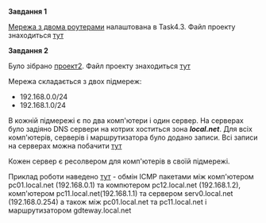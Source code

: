 **Завдання 1**

[Мережа з двома роутерами](screenshots/001.JPG) налаштована в Task4.3. Файл проекту знаходиться [тут](1.pkt)



**Завдання 2**

Було зібрано [проект2](screenshots/002.JPG). Файл проекту знаходиться [тут](2.pkt)

Мережа складається з двох підмереж:
- 192.168.0.0/24
- 192.168.1.0/24

В кожній підмережі є по два комп'ютери і один сервер. На серверах було задіяно DNS сервери на котрих хоститься зона ***local.net***. Для всіх комп'ютерів, серверів і маршрутизатора було додано записи. Всі записи на серверах можна побачити [тут](screenshots/003.JPG)

Кожен сервер є ресолвером для комп'ютерів в своїй підмережі.

Приклад роботи наведено [тут](screenshots/004.jpg) - обмін ICMP пакетами між комп'ютером pc01.local.net (192.168.0.1) та компютером pc12.local.net (192.168.1.2), комп'ютером pc11.local.net(192.168.1.1) та сервером serv0.local.net (192.168.0.254) а також між pc01.local.net та pc11.local.net і маршрутизатором gdteway.local.net
